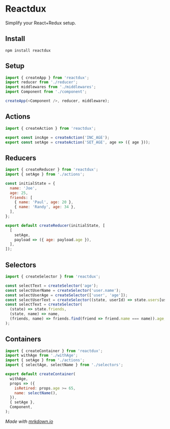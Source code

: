 # Reactdux
Simplify your React+Redux setup.

## Install

```npm install reactdux```


## Setup

```js
import { createApp } from 'reactdux';
import reducer from './reducer';
import middlewares from './middlewares';
import Component from './component';

createApp(<Component />, reducer, middleware);
```

## Actions

```js
import { createAction } from 'reactdux';

export const incAge = createAction('INC_AGE');
export const setAge = createAction('SET_AGE', age => ({ age }));
```

## Reducers

```js
import { createReducer } from 'reactdux';
import { setAge } from './actions';

const initialState = {
  name: 'Joe',
  age: 25,
  friends: [
    { name: 'Paul', age: 20 },
    { name: 'Randy', age: 34 },
  ],
};

export default createReducer(initialState, [
  [
    setAge,
    payload => ({ age: payload.age }),
  ],
]);
```

## Selectors
```js
import { createSelector } from 'reactdux';

const selectText = createSelector('age');
const selectUserName = createSelector('user.name');
const selectUserAge = createSelector(['user', 'age']);
const selectUserText = createSelector((state, userId) => state.users[userId]);
const selectText = createSelector(
  (state) => state.friends,
  (state, name) => name,
  (friends, name) => friends.find(friend => friend.name === name)).age,
);
```

## Containers
```js
import { createContainer } from 'reactdux';
import withAge from './withAge';
import { setAge } from './actions';
import { selectAge, selectName } from './selectors';

export default createContainer(
  withAge,
  props => ({
    isRetired: props.age >= 65,
    name: selectName(),
  }),
  { setAge },
  Component,
);
```


*Made with [mrkdown.io](http://mrkdown.io)*
